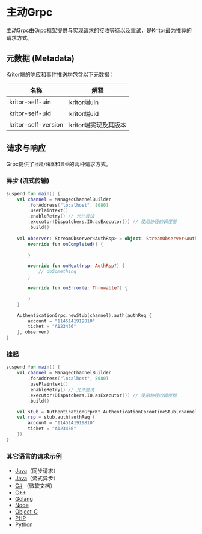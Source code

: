 # 主动Grpc

主动Grpc由Grpc框架提供与实现请求的接收等待以及重试，是Kritor最为推荐的请求方式。

## 元数据 (Metadata)

Kritor端的响应和事件推送均包含以下元数据：

| 名称          | 解释           |
|-------------|--------------|
| kritor-self-uin        | kritor端uin   |
| kritor-self-uid          | kritor端uid   |
| kritor-self-version        | kritor端实现及其版本 |

## 请求与响应

Grpc提供了`挂起/堵塞`和`异步`的两种请求方式。

### 异步 (流式传输)

```kotlin
suspend fun main() {
    val channel = ManagedChannelBuilder
        .forAddress("localhost", 8080)
        .usePlaintext()
        .enableRetry() // 允许尝试
        .executor(Dispatchers.IO.asExecutor()) // 使用协程的调度器
        .build()
    
    val observer: StreamObserver<AuthRsp> = object: StreamObserver<AuthRsp> {
        override fun onCompleted() {

        }

        override fun onNext(rsp: AuthRsp?) {
            // doSomething
        }

        override fun onError(e: Throwable?) {

        }
    }

    AuthenticationGrpc.newStub(channel).auth(authReq {
        account = "1145141919810"
        ticket = "A123456"
    }, observer)
}
```

### 挂起

```kotlin
suspend fun main() {
    val channel = ManagedChannelBuilder
        .forAddress("localhost", 8080)
        .usePlaintext()
        .enableRetry() // 允许尝试
        .executor(Dispatchers.IO.asExecutor()) // 使用协程的调度器
        .build()

    val stub = AuthenticationGrpcKt.AuthenticationCoroutineStub(channel)
    val rsp = stub.auth(authReq {
        account = "1145141919810"
        ticket = "A123456"
    })
}
```

### 其它语言的请求示例

- [Java](https://grpc.io/docs/languages/java/basics/#calling-service-methods)（同步请求）
- [Java](https://grpc.io/docs/languages/java/basics/#client-side-streaming-rpc)（流式异步）
- [C#](https://learn.microsoft.com/zh-cn/aspnet/core/tutorials/grpc/grpc-start?view=aspnetcore-8.0&tabs=visual-studio#create-the-grpc-client-in-a-net-console-app) （微软文档）
- [C++](https://grpc.io/docs/languages/cpp/basics/#calling-service-methods)
- [Golang](https://grpc.io/docs/languages/go/basics/#calling-service-methods)
- [Node](https://grpc.io/docs/languages/node/basics/#calling-service-methods)
- [Object-C](https://grpc.io/docs/languages/objective-c/basics/#calling-service-methods)
- [PHP](https://grpc.io/docs/languages/php/basics/#calling-service-methods)
- [Python](https://grpc.io/docs/languages/python/basics/#calling-service-methods)
